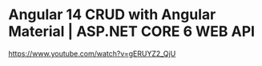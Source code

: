 # Angular 14 CRUD with Angular Material | ASP.NET CORE 6 WEB API
https://www.youtube.com/watch?v=gERUYZ2_QjU


